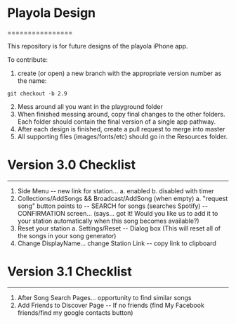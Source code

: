 # Playola Design
================

This repository is for future designs of the playola iPhone app.

To contribute:
1. create (or open) a new branch with the appropriate version number as the name:
```
git checkout -b 2.9
```
2. Mess around all you want in the playground folder
3. When finished messing around, copy final changes to the other folders.  Each folder should contain the final version of a single app pathway.
4. After each design is finished, create a pull request to merge into master
5. All supporting files (images/fonts/etc) should go in the Resources folder.


# Version 3.0 Checklist
-----------------------
1. Side Menu -- new link for station...
  a. enabled
  b. disabled with timer
2. Collections/AddSongs && Broadcast/AddSong (when empty)
  a. "request song" button points to
    -- SEARCH for songs (searches Spotify)
    -- CONFIRMATION screen... (says... got it!  Would you like us to add it to your station automatically when this song becomes available?)
3. Reset your station
  a. Settings/Reset
    -- Dialog box (This will reset all of the songs in your song generator)
4. Change DisplayName... change Station Link
    -- copy link to clipboard


# Version 3.1 Checklist
-----------------------
1. After Song Search Pages... opportunity to find similar songs
2. Add Friends to Discover Page
       -- If no friends (find My Facebook friends/find my google contacts button)